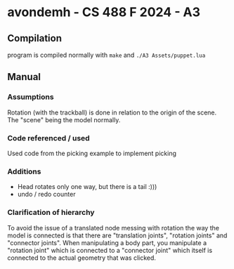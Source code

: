 # avondemh - CS 488 F 2024 - A3

## Compilation

program is compiled normally with `make` and `./A3 Assets/puppet.lua`

## Manual

### Assumptions
Rotation (with the trackball) is done in relation to the origin of the scene. The "scene" being the model normally. 

### Code referenced / used

Used code from the picking example to implement picking

### Additions

- Head rotates only one way, but there is a tail :)))
- undo / redo counter

### Clarification of hierarchy

To avoid the issue of a translated node messing with rotation the way the model is connected is that there are "translation joints", "rotation joints" and "connector joints". When manipulating a body part, you manipulate a "rotation joint" which is connected to a "connector joint" which itself is connected to the actual geometry that was clicked.